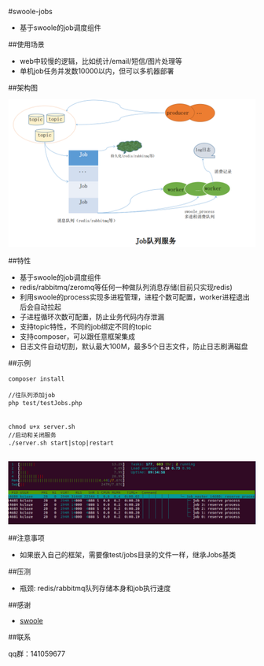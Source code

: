 #swoole-jobs

* 基于swoole的job调度组件

##使用场景

* web中较慢的逻辑，比如统计/email/短信/图片处理等
* 单机job任务并发数10000以内，但可以多机器部署

##架构图

![架构图](jobs-archi.png)


##特性

* 基于swoole的job调度组件
* redis/rabbitmq/zeromq等任何一种做队列消息存储(目前只实现redis)
* 利用swoole的process实现多进程管理，进程个数可配置，worker进程退出后会自动拉起
* 子进程循环次数可配置，防止业务代码内存泄漏
* 支持topic特性，不同的job绑定不同的topic
* 支持composer，可以跟任意框架集成
* 日志文件自动切割，默认最大100M，最多5个日志文件，防止日志刷满磁盘


##示例


```
composer install

//往队列添加job
php test/testJobs.php


chmod u+x server.sh
//启动和关闭服务
./server.sh start|stop|restart


```
![实例图](demo.png)


##注意事项

* 如果嵌入自己的框架，需要像test/jobs目录的文件一样，继承Jobs基类



##压测

* 瓶颈: redis/rabbitmq队列存储本身和job执行速度



##感谢

* [swoole](http://www.swoole.com/)

##联系

qq群：141059677


